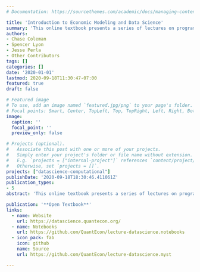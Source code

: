 ```yaml
---
# Documentation: https://sourcethemes.com/academic/docs/managing-content/

title: 'Introduction to Economic Modeling and Data Science'
summary: 'This online textbook presents a series of lectures on programming, data science, and economics.'
authors:
- Chase Coleman
- Spencer Lyon
- Jesse Perla
- Other Contributors
tags: []
categories: []
date: '2020-01-01'
lastmod: 2020-09-18T11:30:47-07:00
featured: true
draft: false

# Featured image
# To use, add an image named `featured.jpg/png` to your page's folder.
# Focal points: Smart, Center, TopLeft, Top, TopRight, Left, Right, BottomLeft, Bottom, BottomRight.
image:
  caption: ''
  focal_point: ''
  preview_only: false

# Projects (optional).
#   Associate this post with one or more of your projects.
#   Simply enter your project's folder or file name without extension.
#   E.g. `projects = ["internal-project"]` references `content/project/deep-learning/index.md`.
#   Otherwise, set `projects = []`.
projects: ["datascience-computational"]
publishDate: '2020-09-18T18:30:46.411061Z'
publication_types:
- 5
abstract: 'This online textbook presents a series of lectures on programming, data science, and economics. The emphasis of these materials is not just the programming and statistics necessary to analyze data, but also on interpreting the results through the lens of economics.'

publication: '**Open Textbook**'
links:
  - name: Website
    url: https://datascience.quantecon.org/
  - name: Notebooks
    url: https://github.com/QuantEcon/lecture-datascience.notebooks
  - icon_pack: fab
    icon: github
    name: Source
    url: https://github.com/QuantEcon/lecture-datascience.myst

---
```

